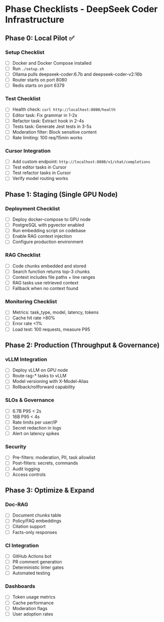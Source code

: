 # Phase Checklists - DeepSeek Coder Infrastructure

## Phase 0: Local Pilot ✅

### Setup Checklist
- [ ] Docker and Docker Compose installed
- [ ] Run `./setup.sh`
- [ ] Ollama pulls deepseek-coder:6.7b and deepseek-coder-v2:16b
- [ ] Router starts on port 8080
- [ ] Redis starts on port 6379

### Test Checklist
- [ ] Health check: `curl http://localhost:8080/health`
- [ ] Editor task: Fix grammar in 1-2s
- [ ] Refactor task: Extract hook in 2-4s
- [ ] Tests task: Generate Jest tests in 3-5s
- [ ] Moderation filter: Block sensitive content
- [ ] Rate limiting: 100 req/15min works

### Cursor Integration
- [ ] Add custom endpoint: `http://localhost:8080/v1/chat/completions`
- [ ] Test editor tasks in Cursor
- [ ] Test refactor tasks in Cursor
- [ ] Verify model routing works

## Phase 1: Staging (Single GPU Node)

### Deployment Checklist
- [ ] Deploy docker-compose to GPU node
- [ ] PostgreSQL with pgvector enabled
- [ ] Run embedding script on codebase
- [ ] Enable RAG context injection
- [ ] Configure production environment

### RAG Checklist
- [ ] Code chunks embedded and stored
- [ ] Search function returns top-3 chunks
- [ ] Context includes file paths + line ranges
- [ ] RAG tasks use retrieved context
- [ ] Fallback when no context found

### Monitoring Checklist
- [ ] Metrics: task_type, model, latency, tokens
- [ ] Cache hit rate >80%
- [ ] Error rate <1%
- [ ] Load test: 100 requests, measure P95

## Phase 2: Production (Throughput & Governance)

### vLLM Integration
- [ ] Deploy vLLM on GPU node
- [ ] Route rag-* tasks to vLLM
- [ ] Model versioning with X-Model-Alias
- [ ] Rollback/rollforward capability

### SLOs & Governance
- [ ] 6.7B P95 < 2s
- [ ] 16B P95 < 4s
- [ ] Rate limits per user/IP
- [ ] Secret redaction in logs
- [ ] Alert on latency spikes

### Security
- [ ] Pre-filters: moderation, PII, task allowlist
- [ ] Post-filters: secrets, commands
- [ ] Audit logging
- [ ] Access controls

## Phase 3: Optimize & Expand

### Doc-RAG
- [ ] Document chunks table
- [ ] Policy/FAQ embeddings
- [ ] Citation support
- [ ] Facts-only responses

### CI Integration
- [ ] GitHub Actions bot
- [ ] PR comment generation
- [ ] Deterministic linter gates
- [ ] Automated testing

### Dashboards
- [ ] Token usage metrics
- [ ] Cache performance
- [ ] Moderation flags
- [ ] User adoption rates
